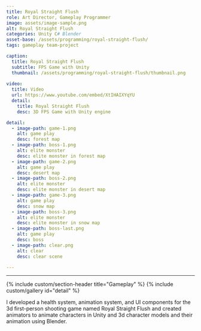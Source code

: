 ```yaml
---
title: Royal Straight Flush
role: Art Director, Gameplay Programmer
image: assets/image-sample.png
alt: Royal Straight Flush
categories: Unity C# Blender
asset-base: /assets/programming/royal-straight-flush/
tags: gameplay team-project

caption:
  title: Royal Straight Flush
  subtitle: FPS Game with Unity
  thumbnail: /assets/programming/royal-straight-flush/thumbnail.png
  
video:
  title: Video
  url: https://www.youtube.com/embed/XtIHAIXYqYU
  detail:
    title: Royal Straight Flush
    desc: 3D FPS Game with Unity engine

detail:
  - image-path: game-1.png
    alt: game play
    desc: forest map
  - image-path: boss-1.png
    alt: elite monster 
    desc: elite monster in forest map
  - image-path: game-2.png
    alt: game play
    desc: desert map
  - image-path: boss-2.png
    alt: elite monster
    desc: elite monster in desert map
  - image-path: game-3.png
    alt: game play
    desc: snow map
  - image-path: boss-3.png
    alt: elite monster
    desc: elite monster in snow map
  - image-path: boss-last.png
    alt: game play
    desc: boss
  - image-path: clear.png
    alt: clear
    desc: clear scene

---
```

<hr/>

{% include custom/section-header title="Gameplay" %}
{% include custom/gallery id="detail" %}

I developed a health system, animation system, and UI components for the 3d first-person shooting game named Royal Straight Flush and created animators to animate characters in Unity and 3d character models and their animation using Blender.